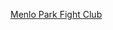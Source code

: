 ---
layout: post
wordpress_id: 1004
wordpress_url: http://noesbueno.com/archives/1004
date: '2011-02-10 12:09:14 -0600'
date_gmt: '2011-02-10 17:09:14 -0600'
body: |
  <p><a href="http://thedailywh.at/post/3208717209/do-not-talk-about-this-of-the-day-i-do-it-for">Menlo Park Fight Club</a></p>
---